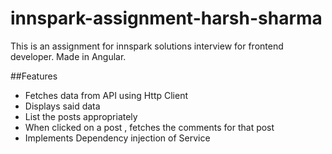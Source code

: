 # innspark-assignment-harsh-sharma

This is an assignment for innspark solutions interview for frontend developer.
Made in Angular.

##Features

 - Fetches data from API using Http Client
 - Displays said data
 - List the posts appropriately
 - When clicked on a post , fetches the comments for that post
 - Implements Dependency injection of Service
